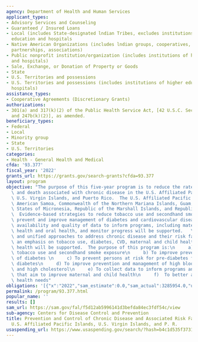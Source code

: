 ```yaml
---
agency: Department of Health and Human Services
applicant_types:
- Advisory Services and Counseling
- Guaranteed / Insured Loans
- Local (includes State-designated lndian Tribes, excludes institutions of higher
  education and hospitals
- Native American Organizations (includes lndian groups, cooperatives, corporations,
  partnerships, associations)
- Public nonprofit institution/organization (includes institutions of higher education
  and hospitals)
- Sale, Exchange, or Donation of Property or Goods
- State
- U.S. Territories and possessions
- U.S. Territories and possessions (includes institutions of higher education and
  hospitals)
assistance_types:
- Cooperative Agreements (Discretionary Grants)
authorizations:
- 301(a) and 317(k)(2) of the Public Health Service Act, [42 U.S.C. Section 241(a)
  and 247b(k)(2)], as amended.
beneficiary_types:
- Federal
- Local
- Minority group
- State
- U.S. Territories
categories:
- Health - General Health and Medical
cfda: '93.377'
fiscal_year: '2022'
grants_url: https://grants.gov/search-grants?cfda=93.377
layout: program
objective: "The purpose of this five-year program is to reduce the rates of disability\
  \ and death associated with chronic disease in the U.S. Affiliated Pacific Islands,\
  \ U.S. Virgin Islands, and Puerto Rico.  The U.S. Affiliated Pacific Islands include\
  \ American Samoa, Commonwealth of the Northern Mariana Islands, Guam, Federated\
  \ States of Micronesia, Republic of the Marshall Islands, and Republic of Palau.\
  \  Evidence-based strategies to reduce tobacco use and secondhand smoke exposure,\
  \ prevent and improve management of diabetes and cardiovascular disease (CVD), improve\
  \ availability and quality of data to inform programs, including maternal and child\
  \ health and oral health, and monitor progress will be supported.   \nCross-cutting\
  \ and unified approaches to address chronic disease and their risk factors, with\
  \ an emphasis on tobacco use, diabetes, CVD, maternal and child health, and oral\
  \ health will be supported.  The purpose of this program is:\n     a) To reduce\
  \ tobacco use and secondhand smoke exposure\n     b) To improve prevention and management\
  \ of diabetes \n     c) To prevent persons at risk for pre-diabetes from developing\
  \ diabetes\n     d) To improve prevention and management of high blood pressure\
  \ and high cholesterol\n     e) To collect data to inform programs and policies\
  \ that aim to improve maternal and child health\n     f)  To better address oral\
  \ health needs"
obligations: '[{"x":"2022","sam_estimate":0.0,"sam_actual":3285954.0,"usa_spending_actual":3285954.0},{"x":"2023","sam_estimate":3283508.0,"sam_actual":0.0,"usa_spending_actual":3283508.0},{"x":"2024","sam_estimate":3283508.0,"sam_actual":0.0,"usa_spending_actual":2929156.0}]'
permalink: /program/93.377.html
popular_name: ''
results: []
sam_url: https://sam.gov/fal/f5d12ab5996141d3befda84ec3fdf54c/view
sub-agency: Centers for Disease Control and Prevention
title: Prevention and Control of Chronic Disease and Associated Risk Factors in the
  U.S. Affiliated Pacific Islands, U.S. Virgin Islands, and P. R.
usaspending_url: https://www.usaspending.gov/search/?hash=b4c1d535f3731ab74ecafa490e98bdb3
---
```

